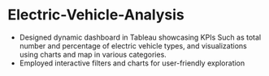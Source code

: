 # Electric-Vehicle-Analysis
* Designed dynamic dashboard in Tableau showcasing KPIs Such as total number and percentage of electric vehicle types, and visualizations using charts and map in various categories. 
* Employed interactive filters and charts for user-friendly exploration
